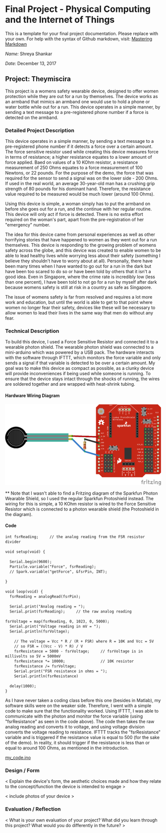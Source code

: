 # Final Project - Physical Computing and the Internet of Things

This is a template for your final project documentation.  Please replace <content like this> with your own.  For help with the syntax of Github markdown, visit: [Mastering Markdown](https://guides.github.com/features/mastering-markdown/)

*Name:*  Shreya Shankar

*Date:* December 13, 2017

## Project: Theymiscira 

This project is a womens safety wearable device, designed to offer women protection while they are out for a run by themselves. The device works as an armband that mimics an armband one would use to hold a phone or water bottle while out for a run. This device operates in a simple manner, by sending a text message to a pre-registered phone number if a force is detected on the armband. 

### Detailed Project Description

This device operates in a simple manner, by sending a text message to a pre-registered phone number if it detects a force over a certain amount. The force sensitive resistor used while creating this device measures force in terms of resistance; a higher resistance equates to a lower amount of force applied. Baed on values of a 10 KOhm resistor, a resistance measurement of 250 Ohms equates to a force measurement of 100 Newtons, or 22 pounds. For the purpose of the demo, the force that was required for the sensor to send a signal was on the lower side - 200 Ohms. If used in the real world, an average 30-year-old man has a crushing grip strength of 80 pounds for his dominant hand. Therefore, the resistance value required to be measured would be much lower (around 100 Ohms). 

Using this device is simple, a woman simply has to put the armband on before she goes out for a run, and the continue with her regular routine. This device will only act if force is detected. There is no extra effort required on the woman's part, apart from the pre-registration of her "emergency" number. 

The idea for this device came from personal experiences as well as other horrifying stories that have happened to women as they went out for a run themselves. This device is responding to the growing problem of womens safety across the globe, and this device was created to enable women to be able to lead healthy lives while worrying less about their safety (something I believe they shouldn't have to worry about at all). Personally, there have been many times when I have wanted to go out for a run in the dark but have been too scared to do so or have been told by others that it isn't a good idea. Even in Singapore, where the crime rate is incredibly low (less than one percent), I have been told to not go for a run by myself after dark because womens safety is still at risk in a country as safe as Singapore. 

The issue of womens safety is far from resolved and requires a lot more work and education, but until the world is able to get to that point where women no longer fear their safety, devices like these will be necessary to allow women to lead their lives in the same way that men do without any fear. 

### Technical Description

To build this device, I used a Force Sensitive Resistor and connected it to a wearable photon shield. The wearable photon shield was connected to a mini-arduino which was powered by a USB pack. The hardware interacts with the software through IFTTT, which monitors the force variable and only sends a signal if that variable is detected to be over a certain amount. My goal was to make this device as compact as possible, as a clunky device will provide inconveniences if being used while someone is running. To ensure that the device stays intact through the shocks of running, the wires are soldered together and are wrapped with heat-shrink tubing. 

#### Hardware Wiring Diagram

![Wiring Diagram](images/WiringFinal.png)

** Note that I wasn't able to find a Fritzing diagram of the Sparkfun Photon Wearable Shield, so I used the regular Sparkfun Protoshield instead. The wiring for this is simple, a 10 KOhm resistor is wired to the Force Sensitive Resistor which is connected to a photon wearable shield (the Protoshield in the diagram). 

#### Code

```int fsrPin = 0;     // the FSR and 10K pulldown are connected to a0
int fsrReading;     // the analog reading from the FSR resistor divider
 
void setup(void) {

  Serial.begin(9600);   
  Particle.variable("Force", fsrReading);
  // Spark.variable("getForce", &fsrPin, INT);

}
 
void loop(void) {
  fsrReading = analogRead(fsrPin);  
 
  Serial.print("Analog reading = ");
  Serial.print(fsrReading);     // the raw analog reading
  
fsrVoltage = map(fsrReading, 0, 1023, 0, 5000);
  Serial.print("Voltage reading in mV = ");
  Serial.println(fsrVoltage);  
 
    // The voltage = Vcc * R / (R + FSR) where R = 10K and Vcc = 5V
    // so FSR = ((Vcc - V) * R) / V       
    fsrResistance = 5000 - fsrVoltage;     // fsrVoltage is in millivolts so 5V = 5000mV
    fsrResistance *= 10000;                // 10K resistor
    fsrResistance /= fsrVoltage;
    Serial.print("FSR resistance in ohms = ");
    Serial.println(fsrResistance)
 
  delay(1000);
} 
```
As I have never taken a coding class before this one (besides in Matlab), my software skills were on the weaker side. Therefore, I went with a simple code to make sure that the functionality worked. Using IFTTT, I was able to communicate with the photon and monitor the force variable (using "fsrResistance" as seen in the code above). The code then takes the raw analog reading and converts it to voltage, and using voltage division converts the voltage reading to resistance. IFTTT tracks the "fsrResistance" variable and is triggered if the resistance value is equal to 500 (for the sake of the demo). In reality, it should trigger if the resistance is less than or equal to around 100 Ohms, as mentioned in the introduction. 

 [my_code.ino](code/my_code.ino)  


### Design / Form

< Explain the device's form, the aesthetic choices made and how they relate to the concept/function the device is intended to engage >

< include photos of your device >

### Evaluation / Reflection

< What is your own evaluation of your project?   What did you learn through this project?  What would you do differently in the future? >
